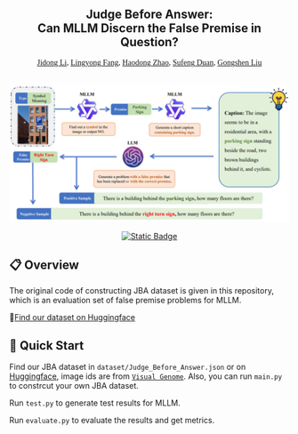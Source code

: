 <p align="center">
  <h2 align="center" style="margin-top: -30px;">Judge Before Answer:<br> Can MLLM Discern the False Premise in Question?</h2>
</p>

<div style="font-family: charter;" align="center">
    <a href="https://github.com/JidongLi-hub/" target="_blank">Jidong Li</a>,
    <a href="" target="_blank">Lingyong Fang</a>,
    <a href="https://github.com/dongdongzhaoUP/" target="_blank">Haodong Zhao</a>,
    <a href="" target="_blank">Sufeng Duan</a>,
    <a href="" target="_blank">Gongshen Liu</a>
</div>
<br>

<p align="center">
  <img src="images/pipeline.jpg" alt="Method Overview" width="600">
</p>

<div align="center">

[![Static Badge](https://img.shields.io/badge/Dataset-orange)](https://huggingface.co/datasets/KyrieLee/JBA)
</div>

## 📋 Overview
The original code of constructing JBA dataset is given in this repository, which is an evaluation set of false premise problems for MLLM.

🤗[Find our dataset on Huggingface](https://huggingface.co/datasets/KyrieLee/JBA)

## 🚀 Quick Start
Find our JBA dataset in `dataset/Judge_Before_Answer.json` or on [Huggingface](https://huggingface.co/datasets/KyrieLee/JBA), image ids are from [`Visual Genome`](https://homes.cs.washington.edu/~ranjay/visualgenome/index.html). 
Also, you can run `main.py` to constrcut your own JBA dataset.

Run `test.py` to generate test results for MLLM.

Run `evaluate.py` to evaluate the results and get metrics.